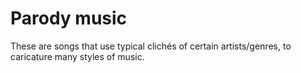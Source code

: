 
# Parody music

These are songs that use typical clichés of certain artists/genres, to caricature many styles of music.
